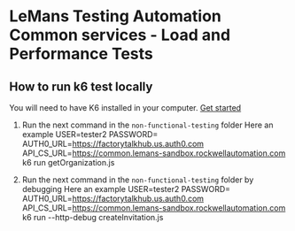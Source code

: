 # LeMans Testing Automation Common services - Load and Performance Tests

## How to run k6 test locally

You will need to have K6 installed in your computer. [Get started](https://k6.io/docs/getting-started/installation/)

1. Run the next command in the `non-functional-testing` folder
    Here an example
    USER=tester2 PASSWORD= AUTH0_URL=https://factorytalkhub.us.auth0.com API_CS_URL=https://common.lemans-sandbox.rockwellautomation.com k6 run  getOrganization.js

2. Run the next command in the `non-functional-testing` folder by debugging
    Here an example
    USER=tester2 PASSWORD= AUTH0_URL=https://factorytalkhub.us.auth0.com API_CS_URL=https://common.lemans-sandbox.rockwellautomation.com k6 run --http-debug createInvitation.js

